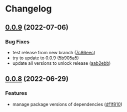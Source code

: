 # Changelog

## [0.0.9](https://github.com/intuiface/intuiface-cdk/compare/custom-asset-v0.0.8...custom-asset-v0.0.9) (2022-07-06)


### Bug Fixes

* test release from new branch ([7c86eec](https://github.com/intuiface/intuiface-cdk/commit/7c86eec977fa026ea9f7c0db845d98f4448038dc))
* try to update to 0.0.9 ([5b905a5](https://github.com/intuiface/intuiface-cdk/commit/5b905a5a17deee73ec38069102ec2a9a973efa52))
* update all versions to unlock release ([aab2ebb](https://github.com/intuiface/intuiface-cdk/commit/aab2ebb740e4282c462b6226d9e8855233f2e7fb))

## [0.0.8](https://github.com/intuiface/intuiface-cdk/compare/custom-asset-v0.0.7...custom-asset-v0.0.8) (2022-06-29)


### Features

* manage package versions of dependencies ([df1f810](https://github.com/intuiface/intuiface-cdk/commit/df1f8100f65037e3fd2321dcc43dd8e757d52905))
